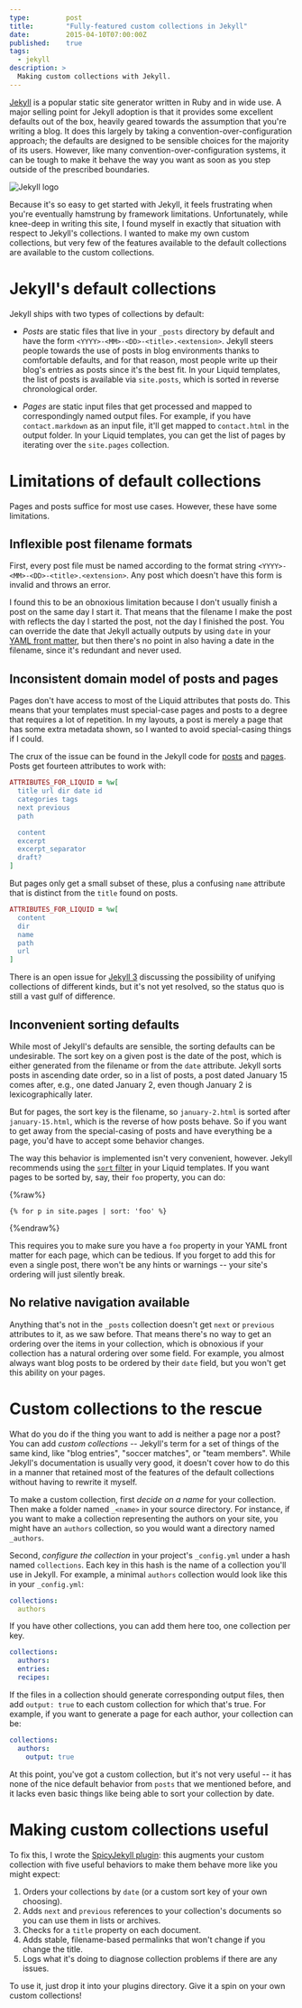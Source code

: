 ```yaml
---
type:         post
title:        "Fully-featured custom collections in Jekyll"
date:         2015-04-10T07:00:00Z
published:    true
tags:
  - jekyll
description: >
  Making custom collections with Jekyll.
---
```


[Jekyll](https://github.com/jekyll/jekyll) is a popular static site generator written in Ruby and in wide use. A major selling point for Jekyll adoption is that it provides some excellent defaults out of the box, heavily geared towards the assumption that you're writing a blog. It does this largely by taking a convention-over-configuration approach; the defaults are designed to be sensible choices for the majority of its users. However, like many convention-over-configuration systems, it can be tough to make it behave the way you want as soon as you step outside of the prescribed boundaries.

![Jekyll logo](http://jekyllrb.com/img/logo-2x.png)

Because it's so easy to get started with Jekyll, it feels frustrating when you're eventually hamstrung by framework limitations. Unfortunately, while knee-deep in writing this site, I found myself in exactly that situation with respect to Jekyll's collections. I wanted to make my own custom collections, but very few of the features available to the default collections are available to the custom collections.

# Jekyll's default collections

Jekyll ships with two types of collections by default:

* _Posts_ are static files that live in your `_posts` directory by default and have the form `<YYYY>-<MM>-<DD>-<title>.<extension>`. Jekyll steers people towards the use of posts in blog environments thanks to comfortable defaults, and for that reason, most people write up their blog's entries as posts since it's the best fit. In your Liquid templates, the list of posts is available via `site.posts`, which is sorted in reverse chronological order.

* _Pages_ are static input files that get processed and mapped to correspondingly named output files. For example, if you have `contact.markdown` as an input file, it'll get mapped to `contact.html` in the output folder. In your Liquid templates, you can get the list of pages by iterating over the `site.pages` collection.

# Limitations of default collections

Pages and posts suffice for most use cases. However, these have some limitations.

## Inflexible post filename formats

First, every post file must be named according to the format string `<YYYY>-<MM>-<DD>-<title>.<extension>`. Any post which doesn't have this form is invalid and throws an error.

I found this to be an obnoxious limitation because I don't usually finish a post on the same day I start it. That means that the filename I make the post with reflects the day I started the post, not the day I finished the post. You can override the date that Jekyll actually outputs by using `date` in your [YAML front matter](http://jekyllrb.com/docs/frontmatter/), but then there's no point in also having a date in the filename, since it's redundant and never used.

## Inconsistent domain model of posts and pages

Pages don't have access to most of the Liquid attributes that posts do. This means that your templates must special-case pages and posts to a degree that requires a lot of repetition. In my layouts, a post is merely a page that has some extra metadata shown, so I wanted to avoid special-casing things if I could.

The crux of the issue can be found in the Jekyll code for [posts](https://github.com/jekyll/jekyll/blob/0d1586a5c471d322a79177e3e9c2f5813c697c32/lib/jekyll/post.rb#L9-L28) and [pages](https://github.com/jekyll/jekyll/blob/0d1586a5c471d322a79177e3e9c2f5813c697c32/lib/jekyll/page.rb#L10-L17). Posts get fourteen attributes to work with:

~~~ruby
ATTRIBUTES_FOR_LIQUID = %w[
  title url dir date id
  categories tags
  next previous
  path

  content
  excerpt
  excerpt_separator
  draft?
]
~~~

But pages only get a small subset of these, plus a confusing `name` attribute that is distinct from the `title` found on posts.

~~~ruby
ATTRIBUTES_FOR_LIQUID = %w[
  content
  dir
  name
  path
  url
]
~~~

There is an open issue for [Jekyll 3](https://github.com/jekyll/jekyll/issues/3169) discussing the possibility of unifying collections of different kinds, but it's not yet resolved, so the status quo is still a vast gulf of difference.

## Inconvenient sorting defaults

While most of Jekyll's defaults are sensible, the sorting defaults can be undesirable. The sort key on a given post is the date of the post, which is either generated from the filename or from the `date` attribute. Jekyll sorts posts in ascending date order, so in a list of posts, a post dated January 15 comes after, e.g., one dated January 2, even though January 2 is lexicographically later.

But for pages, the sort key is the filename, so `january-2.html` is sorted after `january-15.html`, which is the reverse of how posts behave. So if you want to get away from the special-casing of posts and have everything be a page, you'd have to accept some behavior changes.

The way this behavior is implemented isn't very convenient, however. Jekyll recommends using the [`sort` filter](http://jekyllrb.com/docs/templates/) in your Liquid templates. If you want pages to be sorted by, say, their `foo` property, you can do:

{%raw%}
~~~liquid
{% for p in site.pages | sort: 'foo' %}
~~~
{%endraw%}

This requires you to make sure you have a `foo` property in your YAML front matter for each page, which can be tedious. If you forget to add this for even a single post, there won't be any hints or warnings -- your site's ordering will just silently break.

## No relative navigation available

Anything that's not in the `_posts` collection doesn't get `next` or `previous` attributes to it, as we saw before. That means there's no way to get an ordering over the items in your collection, which is obnoxious if your collection has a natural ordering over some field. For example, you almost always want blog posts to be ordered by their `date` field, but you won't get this ability on your pages.

# Custom collections to the rescue

What do you do if the thing you want to add is neither a page nor a post? You can add _custom collections_ -- Jekyll's term for a set of things of the same kind, like "blog entries", "soccer matches", or "team members". While Jekyll's documentation is usually very good, it doesn't cover how to do this in a manner that retained most of the features of the default collections without having to rewrite it myself.

To make a custom collection, first _decide on a name_ for your collection. Then make a folder named `_<name>` in your source directory. For instance, if you want to make a collection representing the authors on your site, you might have an `authors` collection, so you would want a directory named `_authors`.

Second, _configure the collection_ in your project's `_config.yml` under a hash named `collections`. Each key in this hash is the name of a collection you'll use in Jekyll. For example, a minimal `authors` collection would look like this in your `_config.yml`:

```yaml
collections:
  authors
```

If you have other collections, you can add them here too, one collection per key.

```yaml
collections:
  authors:
  entries:
  recipes:
```

If the files in a collection should generate corresponding output files, then add `output: true` to each custom collection for which that's true. For example, if you want to generate a page for each author, your collection can be:

```yaml
collections:
  authors:
    output: true
```

At this point, you've got a custom collection, but it's not very useful -- it has none of the nice default behavior from `posts` that we mentioned before, and it lacks even basic things like being able to sort your collection by date.

# Making custom collections useful

To fix this, I wrote the [SpicyJekyll plugin](https://github.com/fj/spicy-jekyll): this augments your custom collection with five useful behaviors to make them behave more like you might expect:

1. Orders your collections by `date` (or a custom sort key of your own choosing).
2. Adds `next` and `previous` references to your collection's documents so you can use them in lists or archives.
3. Checks for a `title` property on each document.
4. Adds stable, filename-based permalinks that won't change if you change the title.
5. Logs what it's doing to diagnose collection problems if there are any issues.

To use it, just drop it into your plugins directory. Give it a spin on your own custom collections!
